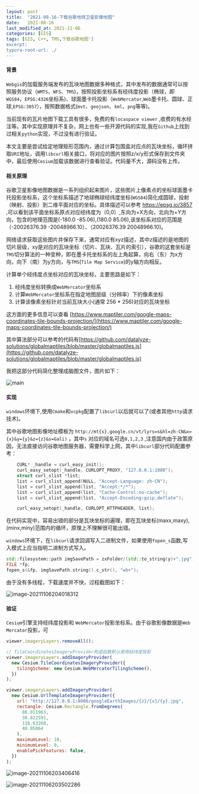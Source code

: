 ```yaml
---
layout: post
title:  "2021-08-16-下载谷歌地球卫星影像地图"
date:   2021-08-16
last_modified_at: 2021-11-06
categories: [GIS]
tags: [GIS, C++, TMS,下载谷歌地图']
excerpt: 
typora-root-url: ./
---
```


#### 背景

`Webgis`的加载服务端发布的瓦块地图数据多种格式，其中发布的数据通常可以按照服务协议（`WMTS`、`WFS`、`TMS`)，按照投影坐标系有经纬度投影（椭球，即`WGS84`，`EPSG:4326`坐标系)、球面墨卡托投影（`WebMercator`,`Web`墨卡托、圆球、正球,`EPSG:3857`），按照数据格式(`mvt`、`geojson`、`kml`、`png`等等)。

当前现有的瓦片地图下载工具有很多，免费的有`locaspace viewer` ,收费的有水经注等。其中实现原理并不复杂，网上也有一些开源代码的实现,我在`Github`上找到过相关`python`实现，不过没有进行验证。

本文主要是尝试给定地理矩形范围内，通过计算包围盒对应点的瓦块坐标，循环拼取`URI`地址，调用`libcurl`相关接口，将对应的图片按照z/x/y形式保存到文件夹中，最后使用`Cesium`加载该数据进行查看验证。代码量不大，源码没有上传。



#### 相关原理

谷歌卫星影像地图数据是一系列组织起来图片，这些图片上像素点的坐标球面墨卡托投影坐标系，这个坐标系描述了地球椭球经纬度坐标(`WGS84`)简化成圆球，投射（映射、投影）到二维平面对应的坐标。具体描述可以参考 [https://epsg.io/3857 ](https://epsg.io/),可以看到该平面坐标系原点对应经纬度为（0,0）,东向为+X方向，北向为+Y方向，包含的地理范围是(-180.0 -85.06),(180.0 85.06),该坐标系对应的范围是（-20026376.39 -20048966.10）、（20026376.39 20048966.10)。

网络请求获取这些图片并保存下来，通常对应有xyz描述，其中z描述的是地图的切片层级，xy是对应的瓦块坐标（切片、瓦块、瓦片的索引），谷歌的这套坐标是`TMS`切分算法的一种变种，即在墨卡托坐标系的左上角起算，向右（东）为x方向，向下（南）为y方向，与`TMS`(`Tile Map Service`)的y轴方向相反。

计算单个经纬度点坐标对应的瓦块坐标，主要思路是如下：

1. 经纬度坐标转换成`WebMercator`坐标系
2. 计算`WebMercator`坐标系在指定地图层级（分辨率）下的像素坐标
3. 计算该像素坐标针对当前瓦块大小(通常 256 * 256)对应的瓦块坐标

这方面的更多信息可以查看 [https://www.maptiler.com/google-maps-coordinates-tile-bounds-projection/](https://www.maptiler.com/google-maps-coordinates-tile-bounds-projection/)

其中算法部分可以参考的代码有[https://github.com/datalyze-solutions/globalmaptiles/blob/master/globalmaptiles.js](https://github.com/datalyze-solutions/globalmaptiles/blob/master/globalmaptiles.js)

我把这部分代码简化整理成脑图文件，图片如下：

![main](/2021-08-16-下载谷歌地球卫星影像地图.assets/main.png)

#### 实现

`windows`环境下,使用`Cmake`和`vcpkg`配置了`libcurl`以后就可以了(或者其他`http`请求技术)。

其中谷歌地图影像地址模板为 `http://mt{s}.google.cn/vt/lyrs=s&hl=zh-CN&x={x}&y={y}&z={z}&s=Gali)` ，其中`s` 对应的域名可选`0,1,2,3` ,注意国内由于政策原因，无法直接访问谷歌地图服务器，需要科学上网，其中`libcurl`部分代码配置参考：

```c++
	CURL* _handle = curl_easy_init();
	curl_easy_setopt(_handle, CURLOPT_PROXY, "127.0.0.1:1080");
	struct curl_slist *list;
	list = curl_slist_append(NULL, "Accept-Language: zh-CN");
	list = curl_slist_append(list, "Accept:*/*");
	list = curl_slist_append(list, "Cache-Control:no-cache");
	list = curl_slist_append(list, "Accept-Encoding:gzip,deflate");

	curl_easy_setopt(_handle, CURLOPT_HTTPHEADER, list);
```

在代码实现中，容易出错的部分是瓦块坐标的遍理，即在瓦块坐标(maxx,maxy),(minx,miny)范围内的循环，原理上不理解很可能出错。

`windows`环境下，在`libcurl`请求回调写入二进制文件，如果使用`fopen_s`函数,写入模式上应当指明二进制方式写入。

```c++
std::filesystem::path imgSavePath = zxFolder/(std::to_string(y)+".jpg");
FILE *fp;
fopen_s(&fp, imgSavePath.string().c_str(), "wb+");
```

由于没有多线程，下载速度并不快，过程截图如下：

![image-20211106204018312](/2021-08-16-下载谷歌地球卫星影像地图.assets/image-20211106204018312.png)

#### 验证

`Cesium`引擎支持经纬度投影和 `WebMercator`投影坐标系。由于谷歌影像数据是`Web Mercator`投影，可

```javascript
viewer.imageryLayers.removeAll();

// TileCoordinatesImageryProvider构造函数默认使用经纬度投影
viewer.imageryLayers.addImageryProvider(
  new Cesium.TileCoordinatesImageryProvider({
    tilingScheme: new Cesium.WebMercatorTilingScheme(),
  })
);

viewer.imageryLayers.addImageryProvider(
  new Cesium.UrlTemplateImageryProvider({
    url: "http://127.0.0.1:8080/googleEarthImages/{z}/{x}/{y}.jpg",
    rectangle: Cesium.Rectangle.fromDegrees(
      86.011963,
      38.822591,
      116.63268,
      40.05064
    ),
    maximumLevel: 10,
    minimumLevel: 0,
    enablePickFeatures: false,
  })
);

```

![image-20211106203406416](/2021-08-16-下载谷歌地球卫星影像地图.assets/image-20211106203406416.png)

![image-20211106203502286](/2021-08-16-下载谷歌地球卫星影像地图.assets/image-20211106203502286.png)